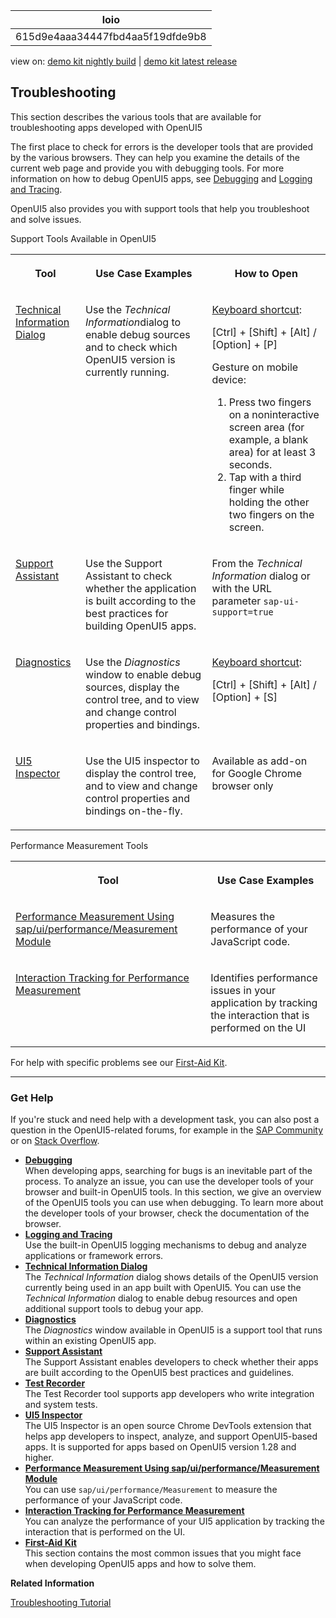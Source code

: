 <!-- loio615d9e4aaa34447fbd4aa5f19dfde9b8 -->

| loio |
| -----|
| 615d9e4aaa34447fbd4aa5f19dfde9b8 |

<div id="loio">

view on: [demo kit nightly build](https://openui5nightly.hana.ondemand.com/#/topic/615d9e4aaa34447fbd4aa5f19dfde9b8) | [demo kit latest release](https://openui5.hana.ondemand.com/#/topic/615d9e4aaa34447fbd4aa5f19dfde9b8)</div>

## Troubleshooting

This section describes the various tools that are available for troubleshooting apps developed with OpenUI5

The first place to check for errors is the developer tools that are provided by the various browsers. They can help you examine the details of the current web page and provide you with debugging tools. For more information on how to debug OpenUI5 apps, see [Debugging](Debugging_c9b0f8c.md#loioc9b0f8cca852443f9b8d3bf8ba5626ab) and [Logging and Tracing](Logging_and_Tracing_9f4d62c.md).

  

OpenUI5 also provides you with support tools that help you troubleshoot and solve issues.

<a name="loio615d9e4aaa34447fbd4aa5f19dfde9b8__table_ugc_h2n_tv"/>Support Tools Available in OpenUI5


<table>
<tr>
<th valign="top">

Tool



</th>
<th valign="top">

Use Case Examples



</th>
<th valign="top">

How to Open



</th>
</tr>
<tr>
<td valign="top">

 [Technical Information Dialog](Technical_Information_Dialog_616a3ef.md#loio616a3ef07f554e20a3adf749c11f64e9) 



</td>
<td valign="top">

Use the *Technical Information*dialog to enable debug sources and to check which OpenUI5 version is currently running.



</td>
<td valign="top">

[Keyboard shortcut](Keyboard_Shortcuts_for_OpenUI5_Tools_154844c.md):

 [Ctrl\] + [Shift\] + [Alt\] / [Option\] + [P\] 

Gesture on mobile device:

1.  Press two fingers on a noninteractive screen area \(for example, a blank area\) for at least 3 seconds.
2.  Tap with a third finger while holding the other two fingers on the screen.



</td>
</tr>
<tr>
<td valign="top">

 [Support Assistant](Support_Assistant_57ccd7d.md) 



</td>
<td valign="top">

Use the Support Assistant to check whether the application is built according to the best practices for building OpenUI5 apps.



</td>
<td valign="top">

From the *Technical Information* dialog or with the URL parameter `sap-ui-support=true` 



</td>
</tr>
<tr>
<td valign="top">

 [Diagnostics](Diagnostics_6ec18e8.md#loio6ec18e80b0ce47f290bc2645b0cc86e6) 



</td>
<td valign="top">

Use the *Diagnostics* window to enable debug sources, display the control tree, and to view and change control properties and bindings.



</td>
<td valign="top">

[Keyboard shortcut](Keyboard_Shortcuts_for_OpenUI5_Tools_154844c.md):

 [Ctrl\] + [Shift\] + [Alt\] / [Option\] + [S\] 



</td>
</tr>
<tr>
<td valign="top">

 [UI5 Inspector](UI5_Inspector_b24e724.md) 



</td>
<td valign="top">

Use the UI5 inspector to display the control tree, and to view and change control properties and bindings on-the-fly.



</td>
<td valign="top">

Available as add-on for Google Chrome browser only



</td>
</tr>
</table>

<a name="loio615d9e4aaa34447fbd4aa5f19dfde9b8__table_o55_rvb_p1b"/>Performance Measurement Tools


<table>
<tr>
<th valign="top">

Tool



</th>
<th valign="top">

Use Case Examples



</th>
</tr>
<tr>
<td valign="top">

 [Performance Measurement Using sap/ui/performance/Measurement Module](Performance_Measurement_Using_sapuiperformanceMeasurement_Module_78880c0.md) 



</td>
<td valign="top">

Measures the performance of your JavaScript code.



</td>
</tr>
<tr>
<td valign="top">

 [Interaction Tracking for Performance Measurement](Interaction_Tracking_for_Performance_Measurement_b2825ea.md) 



</td>
<td valign="top">

Identifies performance issues in your application by tracking the interaction that is performed on the UI



</td>
</tr>
</table>

For help with specific problems see our [First-Aid Kit](First-Aid_Kit_dfe4f79.md).

***

<a name="loio615d9e4aaa34447fbd4aa5f19dfde9b8__section_sjf_1rz_s1b"/>

### Get Help

If you're stuck and need help with a development task, you can also post a question in the OpenUI5-related forums, for example in the [SAP Community](https://www.sap.com/community/topic/ui5.html) or on [Stack Overflow](https://stackoverflow.com/search?q=sapui5).

-   **[Debugging](Debugging_c9b0f8c.md#loioc9b0f8cca852443f9b8d3bf8ba5626ab "When developing apps, searching for bugs is an inevitable part of the process. To analyze an issue, you can use the developer tools of your browser and built-in OpenUI5 tools. In this section, we give an overview of the OpenUI5 tools you can use when debugging. To learn more about the developer tools of your browser, check the documentation of the browser.")**  
When developing apps, searching for bugs is an inevitable part of the process. To analyze an issue, you can use the developer tools of your browser and built-in OpenUI5 tools. In this section, we give an overview of the OpenUI5 tools you can use when debugging. To learn more about the developer tools of your browser, check the documentation of the browser.
-   **[Logging and Tracing](Logging_and_Tracing_9f4d62c.md "Use the built-in OpenUI5
		logging mechanisms to debug and analyze applications or framework errors.")**  
Use the built-in OpenUI5 logging mechanisms to debug and analyze applications or framework errors.
-   **[Technical Information Dialog](Technical_Information_Dialog_616a3ef.md#loio616a3ef07f554e20a3adf749c11f64e9 "The Technical Information dialog shows details of the OpenUI5 version currently being
		used in an app built with OpenUI5. You can use the Technical Information dialog to enable debug
		resources and open additional support tools to debug your app.")**  
The *Technical Information* dialog shows details of the OpenUI5 version currently being used in an app built with OpenUI5. You can use the *Technical Information* dialog to enable debug resources and open additional support tools to debug your app.
-   **[Diagnostics](Diagnostics_6ec18e8.md#loio6ec18e80b0ce47f290bc2645b0cc86e6 "The Diagnostics window available in OpenUI5 is a support tool that
		runs within an existing OpenUI5
		app. ")**  
The *Diagnostics* window available in OpenUI5 is a support tool that runs within an existing OpenUI5 app.
-   **[Support Assistant](Support_Assistant_57ccd7d.md "The Support Assistant enables developers to check whether their apps are built according
		to the OpenUI5 best practices
		and guidelines.")**  
The Support Assistant enables developers to check whether their apps are built according to the OpenUI5 best practices and guidelines.
-   **[Test Recorder](Test_Recorder_dac59fa.md "The Test Recorder tool supports app developers who write integration and system
		tests.")**  
The Test Recorder tool supports app developers who write integration and system tests.
-   **[UI5 Inspector](UI5_Inspector_b24e724.md "The UI5 Inspector is an open source Chrome DevTools extension that helps
		app developers to inspect, analyze, and support OpenUI5-based apps. It is
		supported for apps based on OpenUI5 version 1.28 and
		higher.")**  
The UI5 Inspector is an open source Chrome DevTools extension that helps app developers to inspect, analyze, and support OpenUI5-based apps. It is supported for apps based on OpenUI5 version 1.28 and higher.
-   **[Performance Measurement Using sap/ui/performance/Measurement Module](Performance_Measurement_Using_sapuiperformanceMeasurement_Module_78880c0.md "You can use sap/ui/performance/Measurement to measure the
		performance of your JavaScript code. ")**  
You can use `sap/ui/performance/Measurement` to measure the performance of your JavaScript code.
-   **[Interaction Tracking for Performance Measurement](Interaction_Tracking_for_Performance_Measurement_b2825ea.md "You can analyze the performance of your UI5 application by tracking the interaction that is performed on the UI.")**  
You can analyze the performance of your UI5 application by tracking the interaction that is performed on the UI.
-   **[First-Aid Kit](First-Aid_Kit_dfe4f79.md "This section contains the most common issues that you might face when developing OpenUI5 apps and how to solve
		them.")**  
This section contains the most common issues that you might face when developing OpenUI5 apps and how to solve them.

**Related Information**  


[Troubleshooting Tutorial](Troubleshooting_5661952.md "In this tutorial, we will show you some tools that will help you if you run into problems with your OpenUI5 app.")

